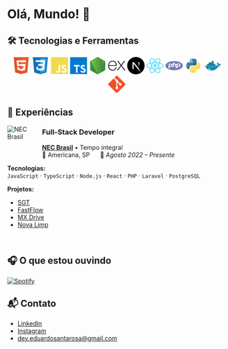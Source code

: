 # Olá, Mundo! 👋

## 🛠️ Tecnologias e Ferramentas
<div align="center">
  <img alt="HTML5" src="https://raw.githubusercontent.com/devicons/devicon/master/icons/html5/html5-original.svg" width="40" height="40" />
  <img alt="CSS3" src="https://raw.githubusercontent.com/devicons/devicon/master/icons/css3/css3-original.svg" width="40" height="40" />
  <img alt="JavaScript" src="https://raw.githubusercontent.com/devicons/devicon/master/icons/javascript/javascript-plain.svg" width="40" height="40" />
  <img alt="TypeScript" src="https://raw.githubusercontent.com/devicons/devicon/master/icons/typescript/typescript-original.svg" width="40" height="40" />
  <img alt="Node.js" src="https://raw.githubusercontent.com/devicons/devicon/master/icons/nodejs/nodejs-original.svg" width="40" height="40" />
  <img alt="Express" src="https://raw.githubusercontent.com/devicons/devicon/master/icons/express/express-original.svg" width="40" height="40" />
  <img alt="Next.js" src="https://raw.githubusercontent.com/devicons/devicon/master/icons/nextjs/nextjs-original.svg" width="40" height="40" />
  <img alt="React" src="https://raw.githubusercontent.com/devicons/devicon/master/icons/react/react-original.svg" width="40" height="40" />
  <img alt="PHP" src="https://raw.githubusercontent.com/devicons/devicon/master/icons/php/php-plain.svg" width="40" height="40" />
  <img alt="Python" src="https://raw.githubusercontent.com/devicons/devicon/master/icons/python/python-original.svg" width="40" height="40" />
  <img alt="Docker" src="https://raw.githubusercontent.com/devicons/devicon/master/icons/docker/docker-original.svg" width="40" height="40" />
  <img alt="Git" src="https://raw.githubusercontent.com/devicons/devicon/master/icons/git/git-original.svg" width="40" height="40" />
</div>

## 💼 Experiências

[<img align="left" height="80" width="80" alt="NEC Brasil" src="https://i.imgur.com/E4uqLHm.png"/>](http://necbrasil.com.br/)

### **Full-Stack Developer**  
**[NEC Brasil](http://necbrasil.com.br/)** • Tempo integral  
📍 Americana, SP &nbsp;&nbsp;&nbsp;&nbsp;&nbsp;📅 *Agosto 2022 – Presente*

**Tecnologias:**  
`JavaScript` · `TypeScript` · `Node.js` · `React` · `PHP` · `Laravel` · `PostgreSQL`

**Projetos:**  
- [SGT](http://www.cruzdemaltatransportes.com.br)
- [FastFlow](https://fastflow.com.br)
- [MX Drive](http://www.mxdrive.com.br)
- [Nova Limp](https://www.novalimp.com.br)
<br clear="left" />

## 🎧 O que estou ouvindo
[![Spotify](https://spotify-github-profile.kittinanx.com/api/view?uid=q2744thmbvh18vjdqaom84gvz&cover_image=true&theme=natemoo-re&show_offline=false&background_color=121212&interchange=true&bar_color=53b14f&bar_color_cover=true)](https://open.spotify.com/user/q2744thmbvh18vjdqaom84gvz)

## 📬 Contato

- [LinkedIn](https://www.linkedin.com/in/edumesz/)  
- [Instagram](https://instagram.com/edumes.py)  
- dev.eduardosantarosa@gmail.com
